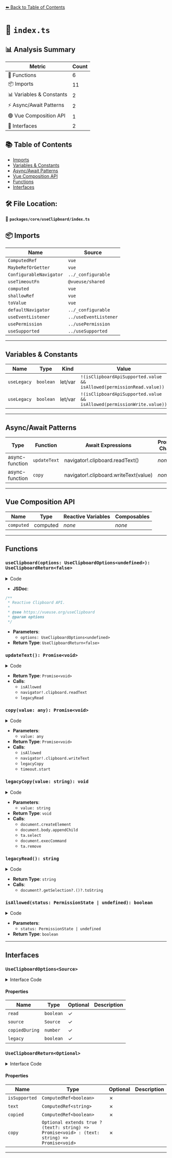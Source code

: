 [⬅️ Back to Table of Contents](../../../index.md)

# 📄 `index.ts`

## 📊 Analysis Summary

| Metric | Count |
|--------|-------|
| 🔧 Functions | 6 |
| 📦 Imports | 11 |
| 📊 Variables & Constants | 2 |
| ⚡ Async/Await Patterns | 2 |
| 🟢 Vue Composition API | 1 |
| 📐 Interfaces | 2 |

## 📚 Table of Contents

- [Imports](#imports)
- [Variables & Constants](#variables-constants)
- [Async/Await Patterns](#asyncawait-patterns)
- [Vue Composition API](#vue-composition-api)
- [Functions](#functions)
- [Interfaces](#interfaces)

## 🛠️ File Location:
📂 **`packages/core/useClipboard/index.ts`**

## 📦 Imports

| Name | Source |
|------|--------|
| `ComputedRef` | `vue` |
| `MaybeRefOrGetter` | `vue` |
| `ConfigurableNavigator` | `../_configurable` |
| `useTimeoutFn` | `@vueuse/shared` |
| `computed` | `vue` |
| `shallowRef` | `vue` |
| `toValue` | `vue` |
| `defaultNavigator` | `../_configurable` |
| `useEventListener` | `../useEventListener` |
| `usePermission` | `../usePermission` |
| `useSupported` | `../useSupported` |


---

## Variables & Constants

| Name | Type | Kind | Value | Exported |
|------|------|------|-------|----------|
| `useLegacy` | `boolean` | let/var | `!(isClipboardApiSupported.value && isAllowed(permissionRead.value))` | ✗ |
| `useLegacy` | `boolean` | let/var | `!(isClipboardApiSupported.value && isAllowed(permissionWrite.value))` | ✗ |


---

## Async/Await Patterns

| Type | Function | Await Expressions | Promise Chains |
|------|----------|-------------------|----------------|
| async-function | `updateText` | navigator!.clipboard.readText() | *none* |
| async-function | `copy` | navigator!.clipboard.writeText(value) | *none* |


---

## Vue Composition API

| Name | Type | Reactive Variables | Composables |
|------|------|-------------------|-------------|
| `computed` | computed | *none* | *none* |


---

## Functions

### `useClipboard(options: UseClipboardOptions<undefined>): UseClipboardReturn<false>`

<details><summary>Code</summary>

```ts
export function useClipboard(options?: UseClipboardOptions<undefined>): UseClipboardReturn<false>
```
</details>

- **JSDoc**:
```ts
/**
 * Reactive Clipboard API.
 *
 * @see https://vueuse.org/useClipboard
 * @param options
 */
```

- **Parameters**:
  - `options: UseClipboardOptions<undefined>`
- **Return Type**: `UseClipboardReturn<false>`
### `updateText(): Promise<void>`

<details><summary>Code</summary>

```ts
async function updateText() {
    let useLegacy = !(isClipboardApiSupported.value && isAllowed(permissionRead.value))
    if (!useLegacy) {
      try {
        text.value = await navigator!.clipboard.readText()
      }
      catch {
        useLegacy = true
      }
    }
    if (useLegacy) {
      text.value = legacyRead()
    }
  }
```
</details>

- **Return Type**: `Promise<void>`
- **Calls**:
  - `isAllowed`
  - `navigator!.clipboard.readText`
  - `legacyRead`
### `copy(value: any): Promise<void>`

<details><summary>Code</summary>

```ts
async function copy(value = toValue(source)) {
    if (isSupported.value && value != null) {
      let useLegacy = !(isClipboardApiSupported.value && isAllowed(permissionWrite.value))
      if (!useLegacy) {
        try {
          await navigator!.clipboard.writeText(value)
        }
        catch {
          useLegacy = true
        }
      }
      if (useLegacy)
        legacyCopy(value)

      text.value = value
      copied.value = true
      timeout.start()
    }
  }
```
</details>

- **Parameters**:
  - `value: any`
- **Return Type**: `Promise<void>`
- **Calls**:
  - `isAllowed`
  - `navigator!.clipboard.writeText`
  - `legacyCopy`
  - `timeout.start`
### `legacyCopy(value: string): void`

<details><summary>Code</summary>

```ts
function legacyCopy(value: string) {
    const ta = document.createElement('textarea')
    ta.value = value ?? ''
    ta.style.position = 'absolute'
    ta.style.opacity = '0'
    document.body.appendChild(ta)
    ta.select()
    document.execCommand('copy')
    ta.remove()
  }
```
</details>

- **Parameters**:
  - `value: string`
- **Return Type**: `void`
- **Calls**:
  - `document.createElement`
  - `document.body.appendChild`
  - `ta.select`
  - `document.execCommand`
  - `ta.remove`
### `legacyRead(): string`

<details><summary>Code</summary>

```ts
function legacyRead() {
    return document?.getSelection?.()?.toString() ?? ''
  }
```
</details>

- **Return Type**: `string`
- **Calls**:
  - `document?.getSelection?.()?.toString`
### `isAllowed(status: PermissionState | undefined): boolean`

<details><summary>Code</summary>

```ts
function isAllowed(status: PermissionState | undefined) {
    return status === 'granted' || status === 'prompt'
  }
```
</details>

- **Parameters**:
  - `status: PermissionState | undefined`
- **Return Type**: `boolean`

---

## Interfaces

### `UseClipboardOptions<Source>`

<details><summary>Interface Code</summary>

```ts
export interface UseClipboardOptions<Source> extends ConfigurableNavigator {
  /**
   * Enabled reading for clipboard
   *
   * @default false
   */
  read?: boolean

  /**
   * Copy source
   */
  source?: Source

  /**
   * Milliseconds to reset state of `copied` ref
   *
   * @default 1500
   */
  copiedDuring?: number

  /**
   * Whether fallback to document.execCommand('copy') if clipboard is undefined.
   *
   * @default false
   */
  legacy?: boolean
}
```
</details>

#### Properties

| Name | Type | Optional | Description |
|------|------|----------|-------------|
| `read` | `boolean` | ✓ |  |
| `source` | `Source` | ✓ |  |
| `copiedDuring` | `number` | ✓ |  |
| `legacy` | `boolean` | ✓ |  |

### `UseClipboardReturn<Optional>`

<details><summary>Interface Code</summary>

```ts
export interface UseClipboardReturn<Optional> {
  isSupported: ComputedRef<boolean>
  text: ComputedRef<string>
  copied: ComputedRef<boolean>
  copy: Optional extends true ? (text?: string) => Promise<void> : (text: string) => Promise<void>
}
```
</details>

#### Properties

| Name | Type | Optional | Description |
|------|------|----------|-------------|
| `isSupported` | `ComputedRef<boolean>` | ✗ |  |
| `text` | `ComputedRef<string>` | ✗ |  |
| `copied` | `ComputedRef<boolean>` | ✗ |  |
| `copy` | `Optional extends true ? (text?: string) => Promise<void> : (text: string) => Promise<void>` | ✗ |  |


---